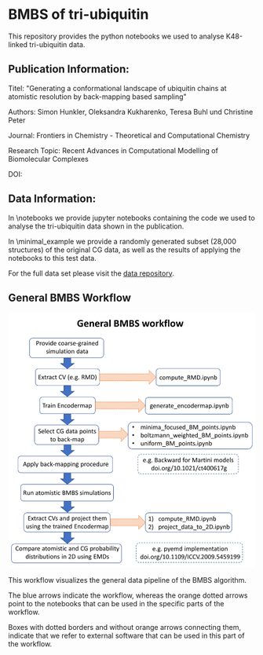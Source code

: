 # BMBS of tri-ubiquitin

This repository provides the python notebooks we used to analyse K48-linked tri-ubiquitin data.

## Publication Information:

Titel: "Generating a conformational landscape of ubiquitin chains at atomistic resolution by back-mapping based sampling"

Authors: Simon Hunkler, Oleksandra Kukharenko, Teresa Buhl und Christine Peter

Journal: Frontiers in Chemistry - Theoretical and Computational Chemistry

Research Topic: Recent Advances in Computational Modelling of Biomolecular Complexes

DOI: 

## Data Information:

In \notebooks we provide jupyter notebooks containing the code we used to analyse the tri-ubiquitin data shown in the publication.

In \minimal_example we provide a randomly generated subset (28,000 structures) of the original CG data, 
as well as the results of applying the notebooks to this test data.

For the full data set please visit the [data repository](https://doi.org/10.48606/40).

## General BMBS Workflow

![plot](tri-Ub_BMBS_workflow.png)

This workflow visualizes the general data pipeline of the BMBS algorithm.

The blue arrows indicate the workflow, whereas the orange dotted arrows point to the notebooks that can be used in the specific parts of the workflow.

Boxes with dotted borders and without orange arrows connecting them, indicate that we refer to external software that can be used in this part of the workflow.